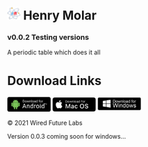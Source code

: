 </head>
<body>

<div class="header">
  <h1><img src="https://github.com/wiredfuturelabs/Henry-Molar/blob/main/logo.png?raw=true" alt="Logo" width="30" height="30"> Henry Molar</h1>
  <h3>v0.0.2 Testing versions</h3>
  <p>A periodic table which does it all</p>
</div>

<div class="content">
  <h1>Download Links</h1>
<p>
<a href="https://github.com/wiredfuturelabs/Henry-Molar/blob/main/distribution/Henry-Molar.apk?raw=true" ><img src="https://github.com/wiredfuturelabs/Henry-Molar/blob/main/downloads/android.jpeg?raw=true" alt="Android" width="100"></a> 
<a href="https://github.com/wiredfuturelabs/Henry-Molar/blob/main/distribution/Henry-Molar.dmg?raw=true" ><img src="https://github.com/wiredfuturelabs/Henry-Molar/blob/main/downloads/mac.png?raw=true" alt="Mac" width="100"></a>  
<a href="https://github.com/wiredfuturelabs/Henry-Molar/blob/main/distribution/Henry-Molar.zip?raw=true" ><img src="https://github.com/wiredfuturelabs/Henry-Molar/blob/main/downloads/windows.png?raw=true" alt="Windows" width="100"></a></p>
</div>
               <div class="footer">
     <p>© 2021 Wired Future Labs</p>
</div>

<p> Version 0.0.3 coming soon for windows...</p>

</body>
</html>

